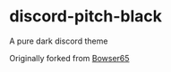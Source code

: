 # discord-pitch-black
A pure dark discord theme

Originally forked from [Bowser65](https://gist.github.com/Bowser65/014191ffa4574c383958a3e6be3591b3)

